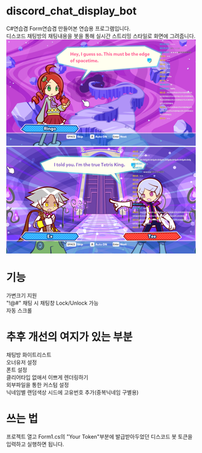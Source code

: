 # discord_chat_display_bot
C#연습겸 Form연습겸 만들어본 연습용 프로그램입니다. </br>
디스코드 채팅방의 채팅내용을 봇을 통해 실시간 스트리밍 스타일로 화면에 그려줍니다.
![이미지](https://github.com/politics-in-the-pond/discord_chat_display_bot/blob/photo/%EC%9D%B4%EB%AF%B8%EC%A7%80%206.png?raw=true)
![이미지](https://github.com/politics-in-the-pond/discord_chat_display_bot/blob/photo/%EC%9D%B4%EB%AF%B8%EC%A7%80%207.png)

# 기능
가변크기 지원 </br>
"!@#" 채팅 시 채팅창 Lock/Unlock 가능 </br>
자동 스크롤

# 추후 개선의 여지가 있는 부분
채팅방 화이트리스트 </br>
오너유저 설정 </br>
폰트 설정 </br>
클리어타입 없애서 이쁘게 렌더링하기 </br>
외부파일을 통한 커스텀 설정 </br>
닉네임별 랜덤색상 시드에 고유번호 추가(중복닉네임 구별용)

# 쓰는 법
프로젝트 열고 Form1.cs의 "Your Token"부분에 발급받아두었던 디스코드 봇 토큰을 입력하고 실행하면 됩니다.

